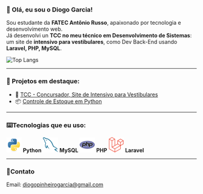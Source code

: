 ### 👋 Olá, eu sou o Diogo Garcia!

Sou estudante da **FATEC Antônio Russo**, apaixonado por tecnologia e desenvolvimento web.  
Já desenvolvi un **TCC no meu técnico em Desenvolvimento de Sistemas**: um site de **intensivo para vestibulares**, como Dev Back-End usando **Laravel, PHP, MySQL**.

![Top Langs](https://github-readme-stats.vercel.app/api/top-langs/?username=Diogo-Garcia11&layout=compact&theme=tokyonight)

---

### 🎯 Projetos em destaque:
- 🧠 [TCC - Concursador, Site de Intensivo para Vestibulares](https://github.com/Diogo-Garcia11/Projeto-TCC-Concursador-Site)
- 📦 [Controle de Estoque em Python](https://github.com/Diogo-Garcia11/Controle-Estoque-Python)
  
---

### ⌨️Tecnologias que eu uso:
<img src="https://raw.githubusercontent.com/devicons/devicon/master/icons/python/python-original.svg" width="40" height="40"/> **Python**
<img src="https://raw.githubusercontent.com/devicons/devicon/master/icons/mysql/mysql-original.svg" width="40" height="40"/> **MySQL**
<img src="https://raw.githubusercontent.com/devicons/devicon/master/icons/php/php-original.svg" width="40" height="40"/> **PHP**
<img src="https://raw.githubusercontent.com/devicons/devicon/master/icons/laravel/laravel-original.svg" width="40" height="40"/> **Laravel**

---
### 📧Contato
Email: diogopinheirogarcia@gmail.com



